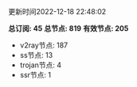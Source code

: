 更新时间2022-12-18 22:48:02

**总订阅: 45**
**总节点: 819**
**有效节点: 205**
- v2ray节点: 187
- ss节点: 13
- trojan节点: 4
- ssr节点: 1
